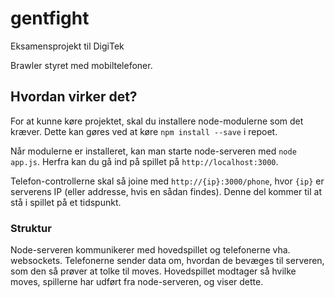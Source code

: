 # gentfight

Eksamensprojekt til DigiTek

Brawler styret med mobiltelefoner.

## Hvordan virker det?

For at kunne køre projektet, skal du installere node-modulerne som det kræver.
Dette kan gøres ved at køre `npm install --save` i repoet.

Når modulerne er installeret, kan man starte node-serveren med `node app.js`.
Herfra kan du gå ind på spillet på `http://localhost:3000`.

Telefon-controllerne skal så joine med `http://{ip}:3000/phone`, hvor `{ip}` er serverens IP (eller addresse, hvis en sådan findes).
Denne del kommer til at stå i spillet på et tidspunkt.

### Struktur

Node-serveren kommunikerer med hovedspillet og telefonerne vha. websockets.
Telefonerne sender data om, hvordan de bevæges til serveren, som den så prøver at tolke til moves.
Hovedspillet modtager så hvilke moves, spillerne har udført fra node-serveren, og viser dette.
